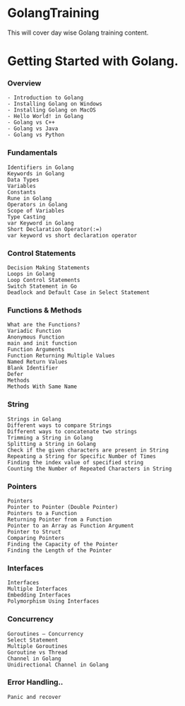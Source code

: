 # GolangTraining
This will cover day wise Golang training content.

# Getting Started with Golang.

### Overview
	- Introduction to Golang
	- Installing Golang on Windows
	- Installing Golang on MacOS
	- Hello World! in Golang
	- Golang vs C++
	- Golang vs Java
	- Golang vs Python

### Fundamentals
	Identifiers in Golang
	Keywords in Golang
	Data Types
	Variables
	Constants
	Rune in Golang
	Operators in Golang
	Scope of Variables
	Type Casting
	var Keyword in Golang
	Short Declaration Operator(:=)
	var keyword vs short declaration operator
	
### Control Statements
	Decision Making Statements
	Loops in Golang
	Loop Control Statements
	Switch Statement in Go
	Deadlock and Default Case in Select Statement


### Functions & Methods
	What are the Functions?
	Variadic Function
	Anonymous Function
	main and init function
	Function Arguments
	Function Returning Multiple Values
	Named Return Values
	Blank Identifier
	Defer
	Methods
	Methods With Same Name
	
### String
	Strings in Golang
	Different ways to compare Strings
	Different ways to concatenate two strings
	Trimming a String in Golang
	Splitting a String in Golang
	Check if the given characters are present in String
	Repeating a String for Specific Number of Times
	Finding the index value of specified string
	Counting the Number of Repeated Characters in String


### Pointers
	Pointers
	Pointer to Pointer (Double Pointer)
	Pointers to a Function
	Returning Pointer from a Function
	Pointer to an Array as Function Argument
	Pointer to Struct
	Comparing Pointers
	Finding the Capacity of the Pointer
	Finding the Length of the Pointer

### Interfaces
	Interfaces
	Multiple Interfaces
	Embedding Interfaces
	Polymorphism Using Interfaces


### Concurrency
	Goroutines – Concurrency
	Select Statement
	Multiple Goroutines
	Goroutine vs Thread
	Channel in Golang
	Unidirectional Channel in Golang
	
### Error Handling..
	Panic and recover

